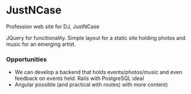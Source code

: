 # JustNCase
Profession web site for DJ, JustNCase

JQuery for funcitionality.
Simple layout for a static site holding photos and music for an emerging artist.

### Opportunities
  * We can develop a backend that holds events/photos/music and even feedback on events held. Rails with PostgreSQL ideal
  * Angular possible (and practical with routes) with more content)
